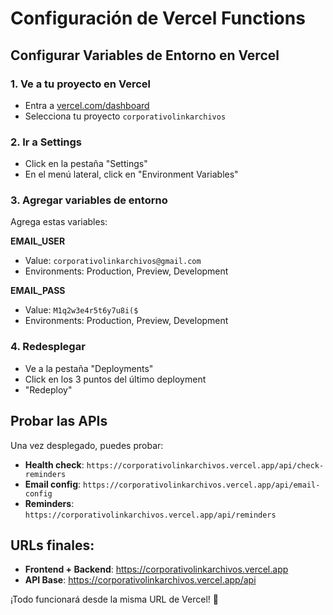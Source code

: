 # Configuración de Vercel Functions

## Configurar Variables de Entorno en Vercel

### 1. Ve a tu proyecto en Vercel
- Entra a [vercel.com/dashboard](https://vercel.com/dashboard)
- Selecciona tu proyecto `corporativolinkarchivos`

### 2. Ir a Settings
- Click en la pestaña "Settings"
- En el menú lateral, click en "Environment Variables"

### 3. Agregar variables de entorno
Agrega estas variables:

**EMAIL_USER**
- Value: `corporativolinkarchivos@gmail.com`
- Environments: Production, Preview, Development

**EMAIL_PASS**
- Value: `M1q2w3e4r5t6y7u8i($`
- Environments: Production, Preview, Development

### 4. Redesplegar
- Ve a la pestaña "Deployments"
- Click en los 3 puntos del último deployment
- "Redeploy"

## Probar las APIs

Una vez desplegado, puedes probar:

- **Health check**: `https://corporativolinkarchivos.vercel.app/api/check-reminders`
- **Email config**: `https://corporativolinkarchivos.vercel.app/api/email-config`
- **Reminders**: `https://corporativolinkarchivos.vercel.app/api/reminders`

## URLs finales:
- **Frontend + Backend**: https://corporativolinkarchivos.vercel.app
- **API Base**: https://corporativolinkarchivos.vercel.app/api

¡Todo funcionará desde la misma URL de Vercel! 🎉